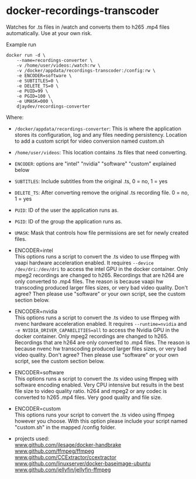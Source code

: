 # docker-recordings-transcoder

Watches for .ts files in /watch and converts them to h265 .mp4 files automatically.  Use at your own risk.

Example run
```
docker run -d \
    --name=recordings-converter \
    -v /home/user/videos:/watch:rw \
    -v /docker/appdata/recordings-transcoder:/config:rw \
    -e ENCODER=software \
    -e SUBTITLES=0 \
    -e DELETE_TS=0 \
    -e PUID=99 \
    -e PGID=100 \
    -e UMASK=000 \
    djaydev/recordings-converter
```
Where:
- `/docker/appdata/recordings-converter`: This is where the application stores its configuration, log and any files needing persistency.  Location to add a custom script for video conversion named custom.sh
- `/home/user/videos`: This location contains .ts files that need converting.  
- `ENCODER`: options are "intel" "nvidia" "software" "custom" explained below
- `SUBTITLES`: Include subtitles from the original .ts, 0 = no, 1 = yes
- `DELETE_TS`: After converting remove the original .ts recording file. 0 = no, 1 = yes
- `PUID`: ID of the user the application runs as.
- `PGID`: ID of the group the application runs as.
- `UMASK`: Mask that controls how file permissions are set for newly created files.

- ENCODER=intel  
This options runs a script to convert the .ts video to use ffmpeg with vaapi hardware acceleration enabled. It requires `--device /dev/dri:/dev/dri` to access the intel GPU in the docker container.
Only mpeg2 recordings are changed to h265.  Recordings that are h264 are only converted to .mp4 files.  The reason is because vaapi hw transcoding produced larger files sizes, or very bad video quality.  Don't agree? Then please use "software" or your own script, see the custom section below.

- ENCODER=nvidia  
This options runs a script to convert the .ts video to use ffmpeg with nvenc hardware acceleration enabled. It requires `--runtime=nvidia` and `-e NVIDIA_DRIVER_CAPABILITIES=all` to access the Nvidia GPU in the docker container.
Only mpeg2 recordings are changed to h265.  Recordings that are h264 are only converted to .mp4 files.  The reason is because nvenc hw transcoding produced larger files sizes, or very bad video quality.  Don't agree? Then please use "software" or your own script, see the custom section below.

- ENCODER=software  
This options runs a script to convert the .ts video using ffmpeg with software encoding enabled. Very CPU intensive but results in the best file size to video quality ratio.
h264 and mpeg2 or any codec is converted to h265 .mp4 files.  Very good quality and file size.

- ENCODER=custom  
This options runs your script to convert the .ts video using ffmpeg however you choose. With this option please include your script named "custom.sh" in the mapped /config folder.

- projects used:  
www.github.com/jlesage/docker-handbrake  
www.github.com/ffmpeg/ffmpeg  
www.github.com/CCExtractor/ccextractor  
www.github.com/linuxserver/docker-baseimage-ubuntu  
www.github.com/jellyfin/jellyfin-ffmpeg
